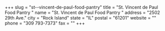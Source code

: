 +++
slug = "st--vincent-de-paul-food-pantry"
title = "St. Vincent de Paul Food Pantry "
name = "St. Vincent de Paul Food Pantry "
address = "2502 29th Ave."
city = "Rock Island"
state = "IL"
postal = "61201"
website = ""
phone = "309 793-7373"
fax = ""
+++
